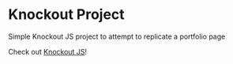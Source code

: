 # Knockout Project

Simple Knockout JS project to attempt to replicate a portfolio page

Check out [Knockout JS](https://knockoutjs.com/)!